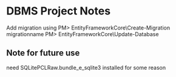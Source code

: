 ﻿# DBMS Project Notes
Add migration using 
PM> EntityFrameworkCore\Create-Migration migrationname
PM> EntityFrameworkCore\Update-Database

## Note for future use
need SQLitePCLRaw.bundle_e_sqlite3 installed for some reason